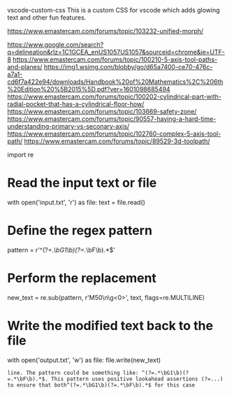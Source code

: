 vscode-custom-css
This is a custom CSS for vscode which adds glowing text and other fun features.


https://www.emastercam.com/forums/topic/103232-unified-morph/

https://www.google.com/search?q=delineation&rlz=1C1GCEA_enUS1057US1057&sourceid=chrome&ie=UTF-8
https://www.emastercam.com/forums/topic/100210-5-axis-tool-paths-and-planes/
https://img1.wsimg.com/blobby/go/d65a7400-ce70-476c-a7a1-cd6f7a422e94/downloads/Handbook%20of%20Mathematics%2C%206th%20Edition%20%5B2015%5D.pdf?ver=1601098685494
https://www.emastercam.com/forums/topic/100202-cylindrical-part-with-radial-pocket-that-has-a-cylindrical-floor-how/
https://www.emastercam.com/forums/topic/103669-safety-zone/
https://www.emastercam.com/forums/topic/90557-having-a-hard-time-understanding-primary-vs-seconary-axis/
https://www.emastercam.com/forums/topic/102760-complex-5-axis-tool-path/
https://www.emastercam.com/forums/topic/89529-3d-toolpath/


import re

# Read the input text or file
with open('input.txt', 'r') as file:
    text = file.read()

# Define the regex pattern
pattern = r'^(?=.*\bG1\b)(?=.*\bF\b).*$'

# Perform the replacement
new_text = re.sub(pattern, r'M50\n\g<0>', text, flags=re.MULTILINE)

# Write the modified text back to the file
with open('output.txt', 'w') as file:
    file.write(new_text)



    line. The pattern could be something like: ^(?=.*\bG1\b)(?=.*\bF\b).*$. This pattern uses positive lookahead assertions (?=...) to ensure that both^(?=.*\bG1\b)(?=.*\bF\b).*$ for this case
